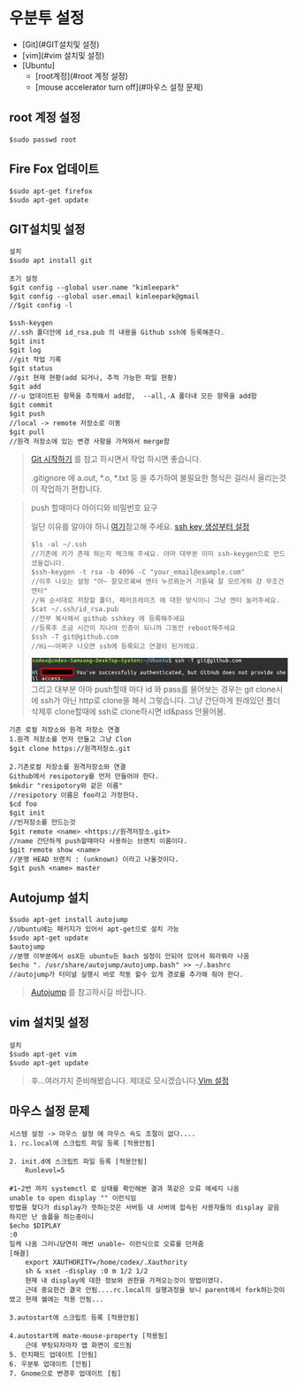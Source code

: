 우분투 설정
===
<!--ts-->

* [Git](#GIT설치및 설정)
* [vim](#vim 설치및 설정)
* [Ubuntu]
  * [root계정](#root 계정 설정)
  * [mouse accelerator turn off](#마우스 설정 문제)

<!--te-->

root 계정 설정
---

```
$sudo passwd root
```



Fire Fox 업데이트
---

```shell
$sudo apt-get firefox
$sudo apt-get update
```



GIT설치및 설정
---

```shell
설치
$sudo apt install git

초기 설정
$git config --global user.name "kimleepark"
$git config --global user.email kimleepark@gmail
//$git config -l

$ssh-keygen 
//.ssh 폴더안에 id_rsa.pub 의 내용을 Github ssh에 등록해준다.
$git init
$git log
//git 작업 기록
$git status
//git 현재 현황(add 되거나, 추적 가능한 파일 현황)
$git add
//-u 업데이트된 항목을 추적해서 add함,  --all,-A 폴더내 모든 항목을 add함
$git commit
$git push
//local -> remote 저장소로 이동
$git pull
//원격 저장소에 있는 변경 사항을 가져와서 merge함

```

>[Git 시작하기](https://git-scm.com/book/ko/v1/%EC%8B%9C%EC%9E%91%ED%95%98%EA%B8%B0-Git-%EC%B5%9C%EC%B4%88-%EC%84%A4%EC%A0%95) 를 참고 하시면서 작업 하시면 좋습니다.
>
>.gitignore 에 a.out, *.o, *.txt 등 을 추가하여 불필요한 형식은 걸러서 올리는것이 작업하기 편합니다.

>push 할때마다 아이디와 비밀번호 요구
>
>일단 이유를 알아야 하니 [여기](https://help.github.com/articles/why-is-git-always-asking-for-my-password/)참고해 주세요.
>[ssh key 생성부터 설정](https://help.github.com/articles/connecting-to-github-with-ssh/)
>
>```shell
>$ls -al ~/.ssh
>//기존에 키가 존재 하는지 체크해 주세요. 아마 대부분 이미 ssh-keygen으로 만드셨을겁니다.
>$ssh-keygen -t rsa -b 4096 -C "your_email@example.com"
>//이후 나오는 설정 "아~ 잘모르궤쎠 엔터 누르롸눈거 가튠뒈 잘 모르게쒀 걍 무조건 엔터"
>//뭐 순서대로 저장할 폴더, 패러프레이즈 에 대한 방식이니 그냥 엔터 눌러주세요.
>$cat ~/.ssh/id_rsa.pub
>//전부 복사해서 github sshkey 에 등록해주세요
>//등록후 조금 시간이 지나야 인증이 되니까 그동안 reboot해주세요
>$ssh -T git@github.com
>//Hi~~어쩌구 나오면 ssh에 등록되고 연결이 된거에요.
>```
>![ssh 인증](./img/ssh/ssh_check.png)
>그리고 대부분 아마 push할때 마다 id 와 pass를 물어보는 경우는 git clone시에 ssh가 아닌 http로 clone을 해서 그렇습니다.
>그냥 간단하게 원래있던 폴더 삭제후
>clone할때에 ssh로 clone하시면 id&pass 안물어봄.


```shell
기존 로컬 저장소와 원격 저장소 연결
1.원격 저장소를 먼저 만들고 그냥 Clon
$git clone https://원격저장소.git

2.기존로컬 저장소를 원격저장소와 연결
Github에서 resipotory를 먼저 만들어야 한다.
$mkdir "resipotory와 같은 이름"
//resipotory 이름은 foo라고 가정한다.
$cd foo
$git init
//빈저장소를 만드는것
$git remote <name> <https://원격저장소.git>
//name 간단하게 push할때마다 사용하는 브랜치 이름이다.
$git remote show <name>
//분명 HEAD 브랜치 : (unknown) 이라고 나올것이다. 
$git push <name> master
```





Autojump 설치
---

```shell
$sudo apt-get install autojump
//Ubuntu에는 패키지가 있어서 apt-get으로 설치 가능
$sudo apt-get update
$autojump
//분명 이부분에서 osX든 ubuntu든 bach 설정이 안되어 있어서 뭐라뭐라 나옴
$echo ". /usr/share/autojump/autojump.bash" >> ~/.bashrc
//autojump가 터미널 실행시 바로 작동 할수 있게 경로를 추가해 줘야 한다.
```

>[Autojump](https://github.com/wting/autojump) 를 참고하시길 바랍니다.








vim 설치및 설정
---

```shell
설치
$sudo apt-get vim
$sudo apt-get update
```
>후...여러가지 준비해봤습니다. 제대로 모시겠습니다.[Vim 설정](./vim/Mac_vim_setting)




마우스 설정 문제
---
```shell
시스템 설정 -> 마우스 설정 에 마우스 속도 조절이 없다....
1. rc.local에 스크립트 파일 등록 [적용안됨]
	
2. init.d에 스크립트 파일 등록 [적용안됨]
	Runlevel=5	

#1~2번 까지 systemctl 로 상태를 확인해본 결과 똑같은 오류 메세지 나옴
unable to open display "" 이런식임
방법을 찾다가 display가 뜻하는것은 서버등 내 서버에 접속된 사용자들의 display 같음 하지만 난 솔플을 하는중이니
$echo $DIPLAY
:0
일케 나옴 그러니당연히 매번 unable~ 이런식으로 오류를 던져줌
[해결]
	export XAUTHORITY=/home/codex/.Xauthority
	sh & xset -display :0 m 1/2 1/2
	현재 내 display에 대한 정보와 권한을 가져오는것이 방법이였다.
	근데 중요한건 결국 안됨....rc.local의 실행과정을 보니 parent에서 fork하는것이였고 현재 쉘에는 적용 안됨...

3.autostart에 스크립트 등록 [적용안됨]

4.autostart에 mate-mouse-property [적용됨]
	근데 부팅되자마자 앱 화면이 로드됨
5. 런치패드 업데이트 [안됨]
6. 우분투 업데이트 [안됨]
7. Gnome으로 변경후 업데이트 [됨]
```